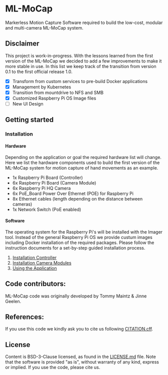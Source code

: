 # ML-MoCap
Markerless Motion Capture Software required to build the low-cost, modular and multi-camera ML-MoCap system.

## Disclaimer

This project is work-in-progress. With the lessons learned from the first version of the ML-MoCap we decided to add a few improvements to make it more stable in use. In this list we keep track of the transition from version 0.1 to the first official release 1.0.

- [x] Transform from custom services to pre-build Docker applications
- [x] Management by Kubernetes
- [x] Transition from mountdrive to NFS and SMB
- [x] Customized Raspberry Pi OS Image files
- [ ] New UI Design

## Getting started

### Installation
#### Hardware
Depending on the application or goal the required hardware list will change. Here we list the hardware components used to build the first version of the ML-MoCap system for motion capture of hand movements as an example.

- 1x Raspberry Pi Board (Controller)
- 6x Raspberry Pi Board (Camera Module)
- 6x Raspberry Pi HQ Camera
- 6x PoE_Board Power Over Ethernet (POE) for Raspberry Pi
- 8x Ethernet cables (length depending on the distance between cameras)
- 1x Network Switch (PoE enabled)

#### Software

The operating system for the Raspberry Pi's will be installed with the Imager tool. Instead of the general Raspberry Pi OS we provide custum images including Docker installation of the required packages. Please follow the instruction documents for a set-by-step guided installation process.

1. [Installation Controller](Installation_Controller.md)
2. [Installation Camera Modules](Installation_CameraModules.md)
3. [Using the Application](Manual_WebApplication.md)

## Code contributors:
ML-MoCap code was originally developed by Tommy Maintz & Jinne Geelen. 

## References:
If you use this code we kindly ask you to cite us following [CITATION.cff](https://github.com/JinneGeelen/ML-MoCap/blob/main/CITATION.cff).

## License
Content is BSD-3-Clause licensed, as found in the [LICENSE.md](https://github.com/JinneGeelen/ML-MoCap/blob/feature/v2/LICENSE) file. Note that the software is provided "as is", without warranty of any kind, express or implied. If you use the code, please cite us.

